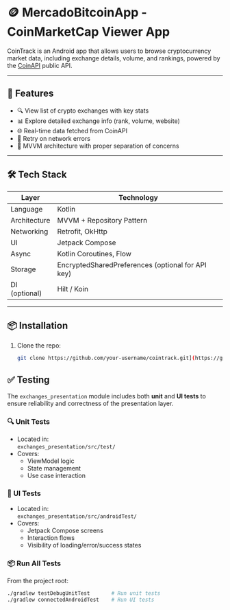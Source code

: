 # 🪙 MercadoBitcoinApp - CoinMarketCap Viewer App

CoinTrack is an Android app that allows users to browse cryptocurrency market data, including exchange details, volume, and rankings, powered by the [CoinAPI](https://www.coinapi.io/) public API.

---

## 📱 Features

- 🔍 View list of crypto exchanges with key stats
- 📊 Explore detailed exchange info (rank, volume, website)
- 🌐 Real-time data fetched from CoinAPI
- 🔄 Retry on network errors
- 🧪 MVVM architecture with proper separation of concerns

---

## 🛠️ Tech Stack

| Layer        | Technology                          |
|--------------|--------------------------------------|
| Language     | Kotlin                               |
| Architecture | MVVM + Repository Pattern            |
| Networking   | Retrofit, OkHttp                     |
| UI           | Jetpack Compose                      |
| Async        | Kotlin Coroutines, Flow              |
| Storage      | EncryptedSharedPreferences (optional for API key) |
| DI (optional)| Hilt / Koin                          |

---

## 📦 Installation

1. Clone the repo:
   ```bash
   git clone https://github.com/your-username/cointrack.git](https://github.com/AndreNagem1/MercadoBitcoinApp)

## ✅ Testing

The `exchanges_presentation` module includes both **unit** and **UI tests** to ensure reliability and correctness of the presentation layer.

### 🔍 Unit Tests

- Located in:  
  `exchanges_presentation/src/test/`
- Covers:
  - ViewModel logic
  - State management
  - Use case interaction

### 🧪 UI Tests

- Located in:  
  `exchanges_presentation/src/androidTest/`
- Covers:
  - Jetpack Compose screens
  - Interaction flows
  - Visibility of loading/error/success states

### 📦 Run All Tests

From the project root:

```bash
./gradlew testDebugUnitTest       # Run unit tests
./gradlew connectedAndroidTest    # Run UI tests
